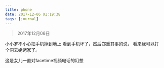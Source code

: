 ```yaml
---
title: phone
date: 2017-12-06 01:19:38
tags: [journal]
---
```


> 2017年12月06日

小小罗不小心把手机掉到地上
看到手机坏了，然后郑重其事的说，
看来我可以打个洞去姥姥家了。

这是女儿一直对facetime视频电话的幻想
